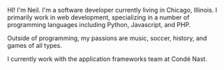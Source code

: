 HI! I'm Neil. I'm a software developer currently living in Chicago, Illinois. I primarily work in web development, specializing in a number of programming languages including Python, Javascript, and PHP.

Outside of programming, my passions are music, soccer, history, and games of all types.

I currently work with the application frameworks team at Condé Nast.
